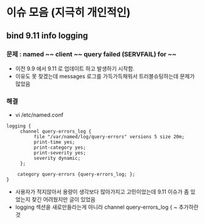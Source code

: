 # 이슈 모음 (지극히 개인적인)
## bind 9.11 info logging
### 문제 : named ~~ client ~~ query failed (SERVFAIL) for ~~
* 이전 9.9 에서 9.11 로 업데이트 하고 발생하기 시작함.
* 이유도 못 찾겠는데 messages 로그를 가득가득채워서 트러블슈팅하는데 문제가 많았음
  
### 해결
* vi /etc/named.conf
```
logging {
     channel query-errors_log {
          file "/var/named/log/query-errors" versions 5 size 20m;
          print-time yes;
          print-category yes;
          print-severity yes;
          severity dynamic;
     };
     
    category query-errors {query-errors_log; };
}
```
* 사용자가 적지않아서 용량이 생각보다 많아가지고 고민이었는데 9.11 이슈가 좀 있었는지 찾긴 어려웠지만 글이 있었음
* logging 섹션을 새로만들라는게 아니라 channel query-errors_log { ~ 추가하란 것
